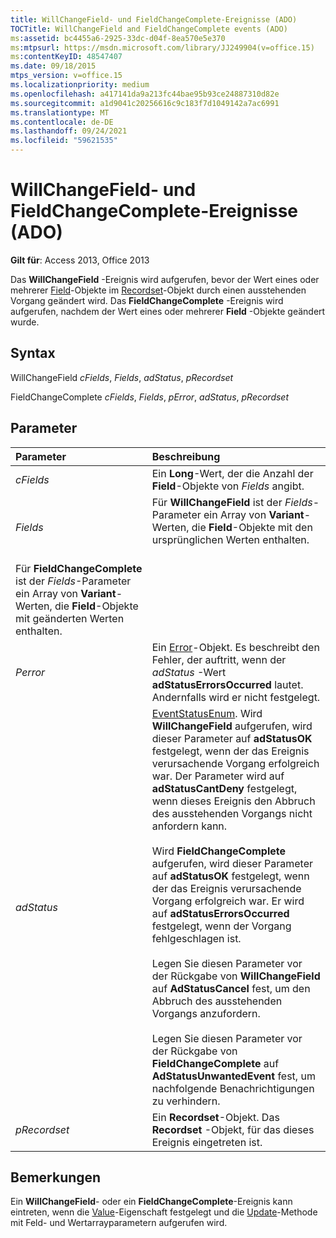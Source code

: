 ```yaml
---
title: WillChangeField- und FieldChangeComplete-Ereignisse (ADO)
TOCTitle: WillChangeField and FieldChangeComplete events (ADO)
ms:assetid: bc4455a6-2925-33dc-d04f-8ea570e5e370
ms:mtpsurl: https://msdn.microsoft.com/library/JJ249904(v=office.15)
ms:contentKeyID: 48547407
ms.date: 09/18/2015
mtps_version: v=office.15
ms.localizationpriority: medium
ms.openlocfilehash: a417141da9a213fc44bae95b93ce24887310d82e
ms.sourcegitcommit: a1d9041c20256616c9c183f7d1049142a7ac6991
ms.translationtype: MT
ms.contentlocale: de-DE
ms.lasthandoff: 09/24/2021
ms.locfileid: "59621535"
---
```

# <a name="willchangefield-and-fieldchangecomplete-events-ado"></a>WillChangeField- und FieldChangeComplete-Ereignisse (ADO)

**Gilt für**: Access 2013, Office 2013

Das **WillChangeField** -Ereignis wird aufgerufen, bevor der Wert eines oder mehrerer [Field](field-object-ado.md)-Objekte im [Recordset](recordset-object-ado.md)-Objekt durch einen ausstehenden Vorgang geändert wird. Das **FieldChangeComplete** -Ereignis wird aufgerufen, nachdem der Wert eines oder mehrerer **Field** -Objekte geändert wurde.

## <a name="syntax"></a>Syntax

WillChangeField *cFields*, *Fields*, *adStatus*, *pRecordset*

FieldChangeComplete *cFields*, *Fields*, *pError*, *adStatus*, *pRecordset*

## <a name="parameters"></a>Parameter

|Parameter|Beschreibung|
|:--------|:----------|
|*cFields* |Ein **Long**-Wert, der die Anzahl der **Field**-Objekte von *Fields* angibt.|
|*Fields* |Für **WillChangeField** ist der *Fields*-Parameter ein Array von **Variant**-Werten, die **Field**-Objekte mit den ursprünglichen Werten enthalten. <br/><br/>
Für **FieldChangeComplete** ist der *Fields*-Parameter ein Array von **Variant**-Werten, die **Field**-Objekte mit geänderten Werten enthalten.|
|*Perror* |Ein [Error](error-object-ado.md)-Objekt. Es beschreibt den Fehler, der auftritt, wenn der *adStatus* -Wert **adStatusErrorsOccurred** lautet. Andernfalls wird er nicht festgelegt.|
|*adStatus* |[EventStatusEnum](eventstatusenum.md). Wird **WillChangeField** aufgerufen, wird dieser Parameter auf **adStatusOK** festgelegt, wenn der das Ereignis verursachende Vorgang erfolgreich war. Der Parameter wird auf **adStatusCantDeny** festgelegt, wenn dieses Ereignis den Abbruch des ausstehenden Vorgangs nicht anfordern kann. <br/><br/>Wird **FieldChangeComplete** aufgerufen, wird dieser Parameter auf **adStatusOK** festgelegt, wenn der das Ereignis verursachende Vorgang erfolgreich war. Er wird auf **adStatusErrorsOccurred** festgelegt, wenn der Vorgang fehlgeschlagen ist. <br/><br/>Legen Sie diesen Parameter vor der Rückgabe von **WillChangeField** auf **AdStatusCancel** fest, um den Abbruch des ausstehenden Vorgangs anzufordern. <br/><br/>Legen Sie diesen Parameter vor der Rückgabe von **FieldChangeComplete** auf **AdStatusUnwantedEvent** fest, um nachfolgende Benachrichtigungen zu verhindern.|
|*pRecordset* |Ein **Recordset**-Objekt. Das **Recordset** -Objekt, für das dieses Ereignis eingetreten ist.|

## <a name="remarks"></a>Bemerkungen

Ein **WillChangeField**- oder ein **FieldChangeComplete**-Ereignis kann eintreten, wenn die [Value](value-property-ado.md)-Eigenschaft festgelegt und die [Update](update-method-ado.md)-Methode mit Feld- und Wertarrayparametern aufgerufen wird.

